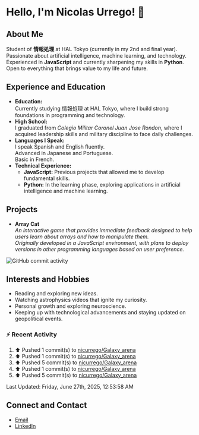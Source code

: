 
# Hello, I'm Nicolas Urrego! 👋

## About Me
Student of **情報処理** at HAL Tokyo (currently in my 2nd and final year).  
Passionate about artificial intelligence, machine learning, and technology.  
Experienced in **JavaScript** and currently sharpening my skills in **Python**.  
Open to everything that brings value to my life and future.

## Experience and Education
- **Education:**  
  Currently studying 情報処理 at HAL Tokyo, where I build strong foundations in programming and technology.
- **High School:**  
  I graduated from *Colegio Militar Coronel Juan Jose Rondon*, where I acquired leadership skills and military discipline to face daily challenges.
- **Languages I Speak:**  
  I speak Spanish and English fluently.  
  Advanced in Japanese and Portuguese.  
  Basic in French.
- **Technical Experience:**  
  - **JavaScript:** Previous projects that allowed me to develop fundamental skills.  
  - **Python:** In the learning phase, exploring applications in artificial intelligence and machine learning.

## Projects
- **Array Cat**  
  *An interactive game that provides immediate feedback designed to help users learn about arrays and how to manipulate them.  
  Originally developed in a JavaScript environment, with plans to deploy versions in other programming languages based on user preference.*

![GitHub commit activity](https://img.shields.io/github/commit-activity/m/nicurrego/ArrayGame)
## Interests and Hobbies
- Reading and exploring new ideas.
- Watching astrophysics videos that ignite my curiosity.
- Personal growth and exploring neuroscience.
- Keeping up with technological advancements and staying updated on geopolitical events.

### :zap: Recent Activity
<!--RECENT_ACTIVITY:start-->
1. ⬆️ Pushed 1 commit(s) to [nicurrego/Galaxy_arena](https://github.com/nicurrego/Galaxy_arena)<br>
2. ⬆️ Pushed 1 commit(s) to [nicurrego/Galaxy_arena](https://github.com/nicurrego/Galaxy_arena)<br>
3. ⬆️ Pushed 5 commit(s) to [nicurrego/Galaxy_arena](https://github.com/nicurrego/Galaxy_arena)<br>
4. ⬆️ Pushed 1 commit(s) to [nicurrego/Galaxy_arena](https://github.com/nicurrego/Galaxy_arena)<br>
5. ⬆️ Pushed 5 commit(s) to [nicurrego/Galaxy_arena](https://github.com/nicurrego/Galaxy_arena)<br>
<!--RECENT_ACTIVITY:end-->

<!--RECENT_ACTIVITY:last_update-->
Last Updated: Friday, June 27th, 2025, 12:53:58 AM
<!--RECENT_ACTIVITY:last_update_end-->

## Connect and Contact
- [Email](mailto:nicurrego+github@gmail.com)  
- [LinkedIn](https://www.linkedin.com/in/nicolasurregodiaz)





